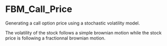 # FBM_Call_Price
Generating a call option price using a stochastic volatility model.

The volatility of the stock follows a simple brownian motion while the stock price is following a fractionnal brownian motion.
